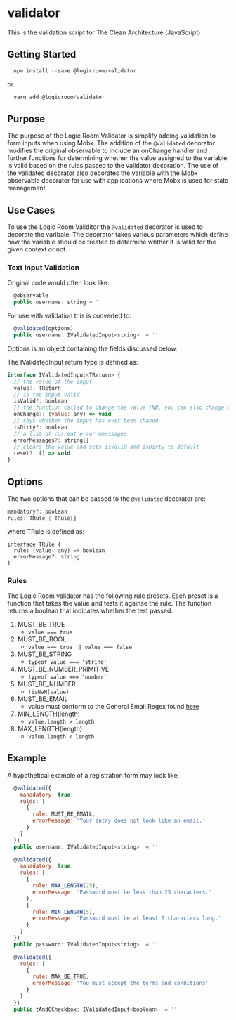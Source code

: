 # validator
This is the validation script for The Clean Architecture (JavaScript)

## Getting Started

```javascript
  npm install --save @logicroom/validator
```

or

```javascript
  yarn add @logicroom/validator
```

## Purpose

The purpose of the Logic Room Validator is simplify adding validation to form inputs when using Mobx. The addition of the `@validated` decorator modifies the original observable to include an onChange handler and further functions for determining whether the value assigned to the variable is valid based on the rules passed to the validator decoration. The use of the validated decorator also decorates the variable with the Mobx observable decorator for use with applications where Mobx is used for state management.

## Use Cases

To use the Logic Room Validitor the `@validated` decorator is used to decorate the varibale. The decorator takes various parameters which define how the variable should be treated to determine whther it is valid for the given context or not.

### Text Input Validation

Original code would often look like:

```javascript
  @observable
  public username: string = ''
```

For use with validation this is converted to:

```javascript
  @validated(options)
  public username: IValidatedInput<string>  = ''
```

Options is an object containing the fields discussed below.

The IValidatedInput return type is defined as:

```javascript
interface IValidatedInput<TReturn> {
  // the value of the input
  value?: TReturn
  // is the input valid
  isValid?: boolean
  // the function called to change the value (NB, you can also change the value directly)
  onChange?: (value: any) => void
  // says whether the input has ever been chaned
  isDirty?: boolean
  // a list of current error messsages
  errorMessages?: string[]
  // clears the value and sets isValid and isDirty to default
  reset?: () => void
}
```

## Options

The two options that can be passed to the `@validated` decorator are:

```javascript
mandatory?: boolean
rules: TRule | TRule[]
```

where TRule is defined as:

```javscript
interface TRule {
  rule: (value: any) => boolean
  errorMessage?: string
}
```

### Rules

The Logic Room validator has the following rule presets. Each preset is a function that takes the value and tests it againse the rule. The function returns a boolean that indicates whether the test passed:

1. MUST_BE_TRUE
   - `value === true`
2. MUST_BE_BOOL
   - `value === true || value === false`
3. MUST_BE_STRING
   - `typeof value === 'string'`
4. MUST_BE_NUMBER_PRIMITIVE
   - `typeof value === 'number'`
5. MUST_BE_NUMBER
   - `!isNaN(value)` 
6. MUST_BE_EMAIL
   - value must conform to the General Email Regex found [here](http://emailregex.com/)
7. MIN_LENGTH(length)
   - `value.length > length`
8. MAX_LENGTH(length)
   - `value.length < length` 

## Example

A hypothetical example of a registration form may look like:

```javascript
  @validated({
    manadatory: true,
    rules: [
      {
        rule: MUST_BE_EMAIL,
        errorMessage: 'Your entry does not look like an email.'
      }
    ]
  })
  public username: IValidatedInput<string>  = ''

  @validated({
    manadatory: true,
    rules: [
      {
        rule: MAX_LENGTH(25),
        errorMessage: 'Password must be less than 25 characters.'
      },
      {
        rule: MIN_LENGTH(5),
        errorMessage: 'Password must be at least 5 characters long.'
      }
    ]
  })
  public password: IValidatedInput<string>  = ''

  @validated({
    rules: [
      {
        rule: MAX_BE_TRUE,
        errorMessage: 'You must accept the terms and conditions'
      }
    ]
  })
  public tAndCCheckbox: IValidatedInput<boolean>  = ''
```

